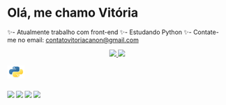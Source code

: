 # Olá, me chamo Vitória

✨- Atualmente trabalho com front-end
✨- Estudando Python 
✨- Contate-me no email: contatovitoriacanon@gmail.com

<div align="center">
  <a href="https://github.com/Miyamizuu">
  <img height="180em" src="https://github-readme-stats.vercel.app/api?username=Miyamizuu&show_icons=true&theme=tokyonight&include_all_commits=true&count_private=true"/>
  <img height="180em" src="https://github-readme-stats.vercel.app/api/top-langs/?username=Miyamizuu&layout=compact&langs_count=7&theme=tokyonight"/>
</div>
<div style="display: inline_block"><br>
  <img align="center" alt="Rafa-Python" height="30" width="40" src="https://raw.githubusercontent.com/devicons/devicon/master/icons/python/python-original.svg">  
 
  ##
  
  <div>
    
  </div><a href=https://www.youtube.com/channel/UCSkZC-ipjNChPkDZ2iZ_Ssg target="_blank"><img src="https://img.shields.io/badge/YouTube-FF0000?style=for-the-badge&logo=youtube&logoColor=white" target="_blank"></a>
  <a href=https://www.instagram.com/can0ff/ target="_blank"><img src="https://img.shields.io/badge/-Instagram-%23E4405F?style=for-the-badge&logo=instagram&logoColor=white" target="_blank"></a>
 <a href=https://discord.com/channels/@me target="_blank"><img src="https://img.shields.io/badge/Discord-7289DA?style=for-the-badge&logo=discord&logoColor=white" target="_blank"></a> 
  <a href = "mailto:contatovitoriacanon@gmail.com"><img src="https://img.shields.io/badge/-Gmail-%23333?style=for-the-badge&logo=gmail&logoColor=white" target="_blank"></a>
  
  
